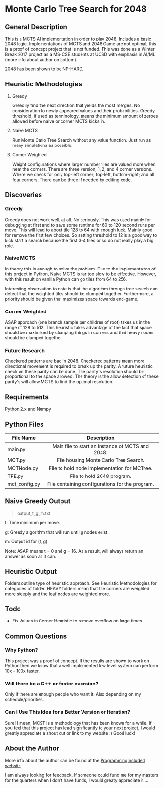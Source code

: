# Monte Carlo Tree Search for 2048
## General Description
This is a MCTS AI implementation in order to play 2048.
Includes a basic 2048 logic. Implementations of MCTS and 2048 Game are not optimal, this is a proof of concept project that is not funded. This was done as a Winter Break 2017 project as a MS-CSE students at UCSD with emphasis in AI/ML (more info about author on bottom).

2048 has been shown to be NP-HARD.

## Heuristic Methodologies
1. Greedy

   Greedily find the next direction that yields the most merges. No consideration to newly appeared values and their probabilities. Greedy threshold, if used as terminology, means the minimum amount of zeroes allowed before naive or corner MCTS kicks in.

2. Naive MCTS

   Run Monte Carlo Tree Search without any value function. Just run as many simulations as possible.

3. Corner Weighted

   Weight configurations where larger number tiles are valued more when near the corners. There are three version, 1, 2, and 4 corner versions. Where we check for only top-left corner; top-left, bottom-right; and all four corners. There can be three if needed by editing code.

## Discoveries
### Greedy
Greedy does not work well, at all. No seriously. This was used mainly for debugging at first and to save some runtime for 60 to 120 second runs per move. This will lead to about tile 128 to 64 with enough luck. Mainly good for remove the first few choices. So setting threshold to 12 is a good way to kick start a search because the first 3-4 tiles or so do not really play a big role.

### Naive MCTS
In theory this is enough to solve the problem. Due to the implementaiton of this project in Python, Naive MCTS is far too slow to be effective. However, with this result on vanilla Python can go tiles from 64 to 256.

Interesting observation to note is that the algorithm through tree search can detect that the weighted tiles should be clumped together. Furthermore, a priority should be given that maximizes space towards end-game.

### Corner Weighted
ASAP approach (one branch sample per children of root) takes us in the range of 128 to 512. This heuristic takes advantage of the fact that space should be maximized by clumping things in corners and that heavy nodes should be clumped together.

### Future Research
Checkered patterns are bad in 2048. Checkered patterns mean more directional movement is required to break up the parity. A future heuristic check on these parity can be done. The parity's resolution should be proportional to the space allowed. The theory is the allow detection of these parity's will allow MCTS to find the optimal resolution.

## Requirements
Python 2.x and Numpy

## Python Files
| File Name | Description |
| ---------------- |:-------------:|
| main.py | Main file to start an instance of MCTS and 2048. |
| MCT.py | File housing Monte Carlo Tree Search. |
| MCTNode.py | File to hold node implementation for MCTree. |
| TFE.py | File to hold 2048 program. |
| mct_config.py | File containing configurations for the program. |

## Naive Greedy Output
> output_t_g_m.txt

t: Time minimum per move.

g: Greedy algorithm that will run until g nodes exist.

m: Output id for (t, g).

Note: ASAP means t = 0 and g = 16. As a result, will always return an answer as soon as it can.

## Heuristic Output
Folders outline type of heuristic approach. 
See Heuristic Methodologies for categories of folder.
HEAVY folders mean that the corners are weighted more steeply and the leaf nodes are weighted more.

## Todo
* Fix Values in Corner Heuristic to remove overflow on large times.

## Common Questions
### Why Python?
This project was a proof of concept. If the results are shown to work on Python then we know that a well implemented low level system can perform 10x - 100x faster. 

### Will there be a C++ or faster eversion?
Only if there are enough people who want it. Also depending on my schedule/priorities.

### Can I Use This Idea for a Better Version or Iteration?
Sure! I mean, MCST is a methodology that has been known for a while. If you feel that this project has lead significantly to your next project, I would greatly appreciate a shout out or link to my website :) Good luck!

## About the Author
More info about the author can be found at the [ProgrammingIncluded website](http://programmingincluded.com/aboutme/)

I am always looking for feedback. If someone could fund me for my masters for the quarters when I don't have funds, I would greaty appreciate it....